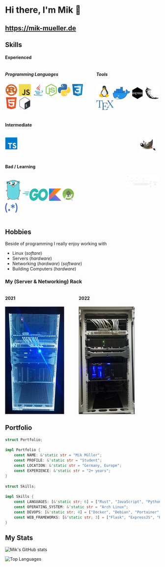 # Hi there, I'm Mik 👋
## https://mik-mueller.de

## Skills
#### Experienced
<div style='display:flex; justify-content:flex-start; gap: 2rem;'>
<div>
<h5>Programming Languages</h5>
<p>
    <img alt="Rust" title="Rust" src="icons/rust.svg" height="40">
    <img alt="JavaScript" title="JavaScript" src="icons/javascript.svg" height="40">
    <img alt="Java" title="Java" src="icons/java.svg" height="40">
    <img alt="NodeJs" title="NodeJs" src="icons/nodejs.png" height="40">
    <img alt="Python" title="Python" src="icons/python.svg" height="40">
    <img alt="CSS" title="CSS" src="icons/css.svg" height="40">
    <img alt="HTML" title="HTML" src="icons/html.svg" height="40">
    <img alt="Bash" title="Bash" src="icons/bash.svg" height="40">

</p>
</div>
<div>
<h5>Tools</h5>
<p>
    <img alt="Linux" title="Linux" src="icons/linux.png" height="50">
    <img alt="Docker" title="Docker" src="icons/docker.png" height="40">
    <img alt="Express" title="Express" src="icons/express.png" height="40">
    <img alt="Flask" title="Flask" src="icons/flask.svg" height="40">
    <img alt="TeX" title="TeX" src="icons/tex.svg" height="35">
</p>
</div>
</div>

#### Intermediate



<div style='display:flex; justify-content:flex-start; gap: 25rem;'>
<div>
<p>
    <img alt="TypeScript" title="TypeScript" src="icons/typescript.svg" height="40">
</p>
</div>
<div>
<p>
    <img alt="Gimp" title="Gimp" src="icons/gimp.svg" height="50">
</p>
</div>
</div>

#### Bad / Learning
<div style='display:flex; justify-content:flex-start; gap: 9rem;'>
<div>
<p>
<img alt="Go" title="Go" src="icons/gopher.png" height="70">
<img alt="Go" title="Go" src="icons/go.png" height="40">
<img alt="Kotlin" title="Kotlin" src="icons/kotlin.svg" height="40">
<img alt="Android Studio" title="Android Studio" src="icons/android-studio.svg" height="40">
<img alt="Regular Expressions" title="Regular Expressions" src="icons/regex.svg" height="40">
</p>
</div>
<div>
    <img alt="Rocket" title="Rocket" src="icons/rocket.svg" height="40">
</div>
</div>

## Hobbies
Beside of programming I really enjoy working with
- Linux (*softare*)
- Servers (*hardware*)
- Networking (*hardware*) (*software*)
- Building Computers (*hardware*)

### My (Server & Networking) Rack
<div style='display:flex; justify-content:flex-start; gap: 3rem;'>
<div>
<h4>2021</h4>
<img alt="2021" title="2021" src="rack.jpg" height="350">
</div>
<div>
<h4>2022</h4>
<img alt="2022" title="2022" src="rack2.jpg" height="350">
</div>
</div>


## Portfolio
```rust
struct Portfolio;

impl Portfolio {
    const NAME: &'static str = "Mik Müller";
    const PROFILE: &'static str = "Student";
    const LOCATION: &'static str = "Germany, Europe";
    const EXPERIENCE: &'static str = "2+ years";
}

struct Skills;

impl Skills {
    const LANGUAGES: [&'static str; 6] = ["Rust", "JavaScript", "Python", "Java", "HTML / CSS"];
    const OPERATING_SYSTEM: &'static str = "Arch Linux";
    const DEVOPS: [&'static str; 4] = ["Docker", "Debian", "Portainer", "Ansible"];
    const WEB_FRAMEWORKS: [&'static str; 3] = ["Flask", "ExpressJS", "Rocket"];
}
```

## My Stats
![Mik's GitHub stats](https://github-readme-stats.vercel.app/api?username=MikMuellerDev&show_icons=true&theme=dracula&include_all_commits=true)

![Top Languages](https://github-readme-stats.vercel.app/api/top-langs/?username=MikMuellerDev&theme=dracula&langs_count=20&layout=compact)

<!-- ![Trophies](https://github-profile-trophy.vercel.app/?username=MikMuellerDev&theme=dracula&margin-w=5&margin-h=5&column=3&row=6) -->
